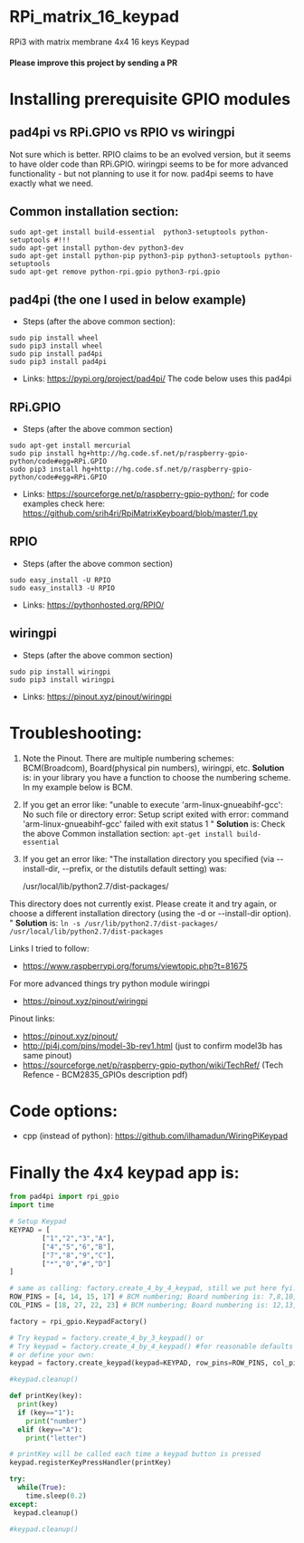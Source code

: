 # RPi_matrix_16_keypad
RPi3 with matrix membrane 4x4 16 keys Keypad

#### Please improve this project by sending a PR

# Installing prerequisite GPIO modules

## pad4pi vs RPi.GPIO vs RPIO vs wiringpi
Not sure which is better. RPIO claims to be an evolved version, but it seems to have older code than RPi.GPIO.
wiringpi seems to be for more advanced functionality - but not planning to use it for now.
pad4pi seems to have exactly what we need.

## Common installation section:
```
sudo apt-get install build-essential  python3-setuptools python-setuptools #!!!
sudo apt-get install python-dev python3-dev
sudo apt-get install python-pip python3-pip python3-setuptools python-setuptools
sudo apt-get remove python-rpi.gpio python3-rpi.gpio
```

## pad4pi (the one I used in below example)
- Steps (after the above common section):
```
sudo pip install wheel
sudo pip3 install wheel
sudo pip install pad4pi
sudo pip3 install pad4pi
```
- Links: https://pypi.org/project/pad4pi/
The code below uses this pad4pi

## RPi.GPIO
- Steps (after the above common section)
```
sudo apt-get install mercurial
sudo pip install hg+http://hg.code.sf.net/p/raspberry-gpio-python/code#egg=RPi.GPIO
sudo pip3 install hg+http://hg.code.sf.net/p/raspberry-gpio-python/code#egg=RPi.GPIO
```
- Links: https://sourceforge.net/p/raspberry-gpio-python/; for code examples check here: https://github.com/srih4ri/RpiMatrixKeyboard/blob/master/1.py

## RPIO 
- Steps (after the above common section)
```
sudo easy_install -U RPIO
sudo easy_install3 -U RPIO
```
- Links: https://pythonhosted.org/RPIO/

## wiringpi
- Steps (after the above common section)
```
sudo pip install wiringpi
sudo pip3 install wiringpi
```
- Links: https://pinout.xyz/pinout/wiringpi

# Troubleshooting:
1. Note the Pinout. There are multiple numbering schemes: BCM(Broadcom), Board(physical pin numbers), wiringpi, etc.
   **Solution** is: in your library you have a function to choose the numbering scheme. In my example below is BCM.
   
2. If you get an error like:
"unable to execute 'arm-linux-gnueabihf-gcc': No such file or directory
error: Setup script exited with error: command 'arm-linux-gnueabihf-gcc' failed with exit status 1 "
**Solution** is: Check the above Common installation section: `apt-get install build-essential`

3. If you get an error like:
"The installation directory you specified (via --install-dir, --prefix, or
the distutils default setting) was:

    /usr/local/lib/python2.7/dist-packages/

This directory does not currently exist.  Please create it and try again, or
choose a different installation directory (using the -d or --install-dir
option).
"
**Solution** is: 
`ln -s /usr/lib/python2.7/dist-packages/ /usr/local/lib/python2.7/dist-packages`

Links I tried to follow:
- https://www.raspberrypi.org/forums/viewtopic.php?t=81675

For more advanced things try python module wiringpi
- https://pinout.xyz/pinout/wiringpi

Pinout links:
- https://pinout.xyz/pinout/ 
- http://pi4j.com/pins/model-3b-rev1.html (just to confirm model3b has same pinout)
- https://sourceforge.net/p/raspberry-gpio-python/wiki/TechRef/  (Tech Refence - BCM2835_GPIOs description pdf)


# Code options:
- cpp (instead of python): https://github.com/ilhamadun/WiringPiKeypad

# Finally the 4x4 keypad app is:
```python
from pad4pi import rpi_gpio
import time

# Setup Keypad
KEYPAD = [
        ["1","2","3","A"],
        ["4","5","6","B"],
        ["7","8","9","C"],
        ["*","0","#","D"]
]

# same as calling: factory.create_4_by_4_keypad, still we put here fyi:
ROW_PINS = [4, 14, 15, 17] # BCM numbering; Board numbering is: 7,8,10,11 (see pinout.xyz/)
COL_PINS = [18, 27, 22, 23] # BCM numbering; Board numbering is: 12,13,15,16 (see pinout.xyz/)

factory = rpi_gpio.KeypadFactory()

# Try keypad = factory.create_4_by_3_keypad() or 
# Try keypad = factory.create_4_by_4_keypad() #for reasonable defaults
# or define your own:
keypad = factory.create_keypad(keypad=KEYPAD, row_pins=ROW_PINS, col_pins=COL_PINS)

#keypad.cleanup()

def printKey(key):
  print(key)
  if (key=="1"):
    print("number")
  elif (key=="A"):
    print("letter")

# printKey will be called each time a keypad button is pressed
keypad.registerKeyPressHandler(printKey)

try:
  while(True):
    time.sleep(0.2)
except:
 keypad.cleanup()

#keypad.cleanup()
```


